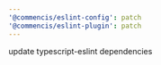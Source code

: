 ```yaml
---
'@commencis/eslint-config': patch
'@commencis/eslint-plugin': patch
---
```


update typescript-eslint dependencies
